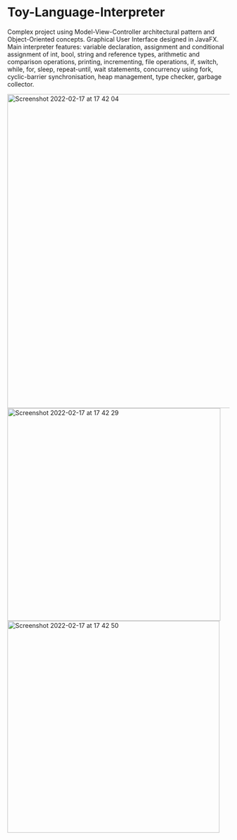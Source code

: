 # Toy-Language-Interpreter
Complex project using Model-View-Controller architectural pattern and Object-Oriented concepts. Graphical User Interface designed in JavaFX. Main interpreter features: variable declaration, assignment and conditional assignment of int, bool, string and reference types, arithmetic and comparison operations, printing, incrementing, file operations, if, switch, while, for, sleep, repeat-until, wait statements, concurrency using fork, cyclic-barrier synchronisation, heap management, type checker, garbage collector.


<img width="713" alt="Screenshot 2022-02-17 at 17 42 04" src="https://user-images.githubusercontent.com/99746651/154516782-83d7f20d-ce4f-407f-8836-332098d9a480.png">

<img width="483" alt="Screenshot 2022-02-17 at 17 42 29" src="https://user-images.githubusercontent.com/99746651/154516844-32a32656-0364-4eec-b751-36ab7bf72f9a.png">

<img width="481" alt="Screenshot 2022-02-17 at 17 42 50" src="https://user-images.githubusercontent.com/99746651/154516913-e559d789-f01f-4a4b-892d-8885affbd865.png">
